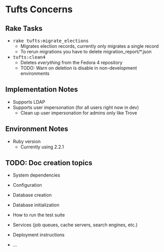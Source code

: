 # Tufts Concerns

## Rake Tasks
* <tt>rake tufts:migrate_elections</tt>
    - Migrates election records, currently only migrates a single record
    - To rerun migrations you have to delete migration_report/*.json
* <tt>tufts:clean4</tt>
    - Deletes *everything* from the Fedora 4 repository
    - TODO: Warn on deletion is disable in non-development environments

## Implementation Notes
* Supports LDAP
* Supports user impersonation (for all users right now in dev)
    - Clean up user impersonation for admins only like Trove    


## Environment Notes
* Ruby version
    - Currently using 2.2.1


## TODO: Doc creation topics
* System dependencies

* Configuration

* Database creation

* Database initialization

* How to run the test suite

* Services (job queues, cache servers, search engines, etc.)

* Deployment instructions

* ...


